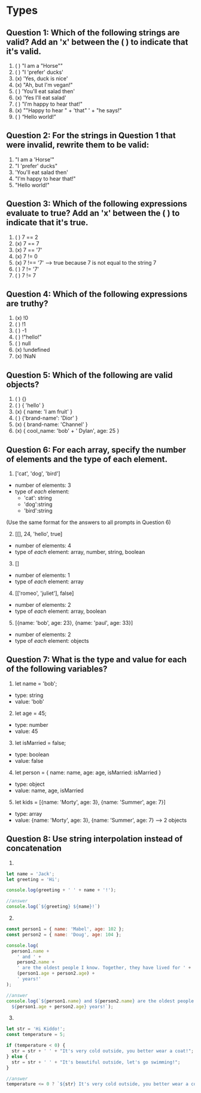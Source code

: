 # Types

## Question 1: Which of the following strings are valid? Add an 'x' between the ( ) to indicate that it's valid.

1. ( ) "I am a "Horse""
2. ( ) "I 'prefer' ducks'
3. (x) 'Yes, duck is nice'
4. (x) "Ah, but I\'m vegan!"
5. ( ) 'You'll eat salad then'
6. (x) 'Yes I\'ll eat salad'
7. ( ) "I'm happy to hear that!"
8. (x) "\"Happy to hear " + 'that" ' + "he says!"
9. ( ) “Hello world!”

## Question 2: For the strings in Question 1 that were invalid, rewrite them to be valid:

1. "I am a 'Horse'"
2. "I 'prefer' ducks"
5. 'You\'ll eat salad then'
7. "I\'m happy to hear that!"
9. "Hello world!"

## Question 3: Which of the following expressions evaluate to true? Add an 'x' between the ( ) to indicate that it's true.

1. ( ) 7 == 2
2. (x) 7 == 7
3. (x) 7 == '7'
4. (x) 7 != 0
5. (x) 7 !== '7' --> true because 7 is not equal to the string 7
6. ( ) 7 != '7' 
7. ( ) 7 != 7

## Question 4: Which of the following expressions are truthy?

1. (x) !0
2. ( ) !1
3. ( ) -1
4. ( ) !"hello!"
5. ( ) null
6. (x) !undefined
7. (x) !NaN

## Question 5: Which of the following are valid objects?

1. ( ) {}
2. ( ) { 'hello' }
3. (x) { name: 'I am fruit' }
4. ( ) {'brand-name': 'Dior' }
5. (x) { brand-name: 'Channel' }
6. (x) { cool_name: 'bob' + ' Dylan', age: 25 }

## Question 6: For each array, specify the number of elements and the type of each element.

1. ['cat', 'dog', 'bird']

- number of elements: 3
- type of _each_ element: 
  - 'cat': string
  - 'dog':string
  - 'bird':string



(Use the same format for the answers to all prompts in Question 6)

2. [[], 24, 'hello', true]

- number of elements: 4
- type of _each_ element: array, number, string, boolean

3. []

- number of elements: 1
- type of _each_ element: array

4. [['romeo', 'juliet'], false]

- number of elements: 2
- type of _each_ element: array, boolean

5. [{name: 'bob', age: 23}, {name: 'paul', age: 33}]

- number of elements: 2
- type of _each_ element: objects

## Question 7: What is the type and value for each of the following variables?

1. let name = 'bob';

- type: string
- value: 'bob'

2. let age = 45;

- type: number
- value: 45

3. let isMarried = false;

- type: boolean
- value: false

4. let person = { name: name, age: age, isMarried: isMarried }

- type: object
- value: name, age, isMarried

5. let kids = [{name: 'Morty', age: 3}, {name: 'Summer', age: 7}]

- type: array
- value: {name: 'Morty', age: 3}, {name: 'Summer', age: 7} --> 2 objects

## Question 8: Use string interpolation instead of concatenation

1.

```js
let name = 'Jack';
let greeting = 'Hi';

console.log(greeting + ' ' + name + '!');

//answer
console.log(`${greeting} ${name}!`)
```

2.

```js
const person1 = { name: 'Mabel', age: 102 };
const person2 = { name: 'Doug', age: 104 };

console.log(
  person1.name +
    ' and ' +
    person2.name +
    ' are the oldest people I know. Together, they have lived for ' +
    (person1.age + person2.age) +
    ' years!'
);

//answer
console.log(`${person1.name} and ${person2.name} are the oldest people I know. Together, they have lived for
  ${person1.age + person2.age} years!`);
```

3.

```js
let str = 'Hi Kiddo!';
const temperature = 5;

if (temperature < 0) {
  str = str + ' ' + "It's very cold outside, you better wear a coat!";
} else {
  str = str + ' ' + "It's beautiful outside, let's go swimming!";
}

//answer
temperature <= 0 ? `${str} It's very cold outside, you better wear a coat!` : `${str} It\'s beautiful outside, let\'s go swimming`

```
